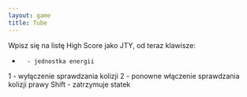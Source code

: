 ```yaml
---
layout: game
title: Tube
---
```


Wpisz się na listę High Score jako JTY, od teraz klawisze:

+ 		- jednostka energii
1 		- wyłączenie sprawdzania kolizji
2 		- ponowne włączenie sprawdzania kolizji
prawy Shift 	- zatrzymuje statek
